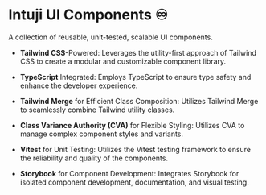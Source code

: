 
# Intuji UI Components ♾️

A collection of reusable, unit-tested, scalable UI components.

* **Tailwind CSS**-Powered: Leverages the utility-first approach of Tailwind CSS to create a modular and customizable component library.

* **TypeScript** Integrated: Employs TypeScript to ensure type safety and enhance the developer experience.
    
* **Tailwind Merge** for Efficient Class Composition: Utilizes Tailwind Merge to seamlessly combine Tailwind utility classes.

* **Class Variance Authority (CVA)** for Flexible Styling: Utilizes CVA to manage complex component styles and variants.

* **Vitest** for Unit Testing: Utilizes the Vitest testing framework to ensure the reliability and quality of the components.

* **Storybook** for Component Development: Integrates Storybook for isolated component development, documentation, and visual testing.


    

